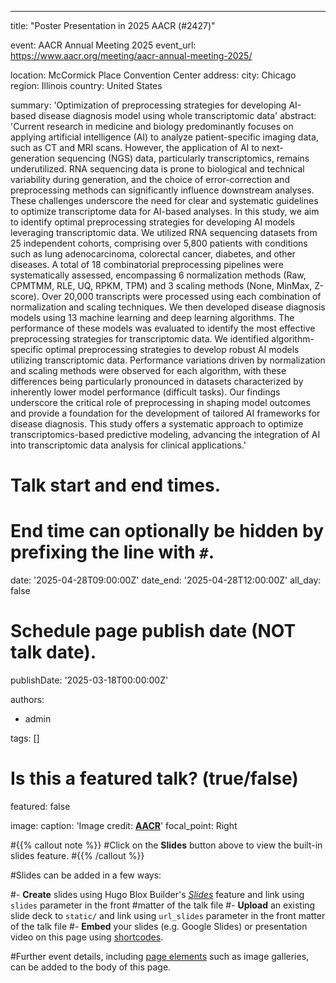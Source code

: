 ---
title: "Poster Presentation in 2025 AACR (#2427)"

event: AACR Annual Meeting 2025
event_url: https://www.aacr.org/meeting/aacr-annual-meeting-2025/

location: McCormick Place Convention Center
address:
  city: Chicago
  region: Illinois
  country: United States

summary: 'Optimization of preprocessing strategies for developing AI-based disease diagnosis model using whole transcriptomic data'
abstract: 'Current research in medicine and biology predominantly focuses on applying artificial intelligence (AI) to analyze patient-specific imaging data, such as CT and MRI scans. However, the application of AI to next-generation sequencing (NGS) data, particularly transcriptomics, remains underutilized. RNA sequencing data is prone to biological and technical variability during generation, and the choice of error-correction and preprocessing methods can significantly influence downstream analyses. These challenges underscore the need for clear and systematic guidelines to optimize transcriptome data for AI-based analyses. In this study, we aim to identify optimal preprocessing strategies for developing AI models leveraging transcriptomic data. We utilized RNA sequencing datasets from 25 independent cohorts, comprising over 5,800 patients with conditions such as lung adenocarcinoma, colorectal cancer, diabetes, and other diseases. A total of 18 combinatorial preprocessing pipelines were systematically assessed, encompassing 6 normalization methods (Raw, CPMTMM, RLE, UQ, RPKM, TPM) and 3 scaling methods (None, MinMax, Z-score). Over 20,000 transcripts were processed using each combination of normalization and scaling techniques. We then developed disease diagnosis models using 13 machine learning and deep learning algorithms. The performance of these models was evaluated to identify the most effective preprocessing strategies for transcriptomic data. We identified algorithm-specific optimal preprocessing strategies to develop robust AI models utilizing transcriptomic data. Performance variations driven by normalization and scaling methods were observed for each algorithm, with these differences being particularly pronounced in datasets characterized by inherently lower model performance (difficult tasks). Our findings underscore the critical role of preprocessing in shaping model outcomes and provide a foundation for the development of tailored AI frameworks for disease diagnosis. This study offers a systematic approach to optimize transcriptomics-based predictive modeling, advancing the integration of AI into transcriptomic data analysis for clinical applications.'

# Talk start and end times.
#   End time can optionally be hidden by prefixing the line with `#`.
date: '2025-04-28T09:00:00Z'
date_end: '2025-04-28T12:00:00Z'
all_day: false

# Schedule page publish date (NOT talk date).
publishDate: '2025-03-18T00:00:00Z'

authors:
  - admin

tags: []

# Is this a featured talk? (true/false)
featured: false

image:
  caption: 'Image credit: [**AACR**](https://oncodaily.com/blog/214078)'
  focal_point: Right


#{{% callout note %}}
#Click on the **Slides** button above to view the built-in slides feature.
#{{% /callout %}}

#Slides can be added in a few ways:

#- **Create** slides using Hugo Blox Builder's [_Slides_](https://docs.hugoblox.com/reference/content-types/) feature and link using `slides` parameter in the front #matter of the talk file
#- **Upload** an existing slide deck to `static/` and link using `url_slides` parameter in the front matter of the talk file
#- **Embed** your slides (e.g. Google Slides) or presentation video on this page using [shortcodes](https://docs.hugoblox.com/reference/markdown/).

#Further event details, including [page elements](https://docs.hugoblox.com/reference/markdown/) such as image galleries, can be added to the body of this page.
